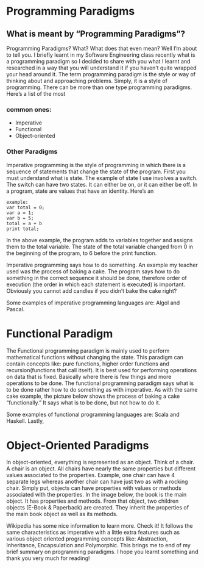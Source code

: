 # Programming Paradigms

## What is meant by “Programming Paradigms”?
Programming Paradigms? What? What does that even mean? Well I’m about to tell you. I briefly learnt in my Software Engineering class recently what is a programming paradigm so I decided to share with you what I learnt and researched in a way that you will understand it if you haven’t quite wrapped your head around it.
The term programming paradigm is the style or way of thinking about and approaching problems. Simply, it is a style of programming. There can be more than one type programming paradigms. Here’s a list of the most 

### common ones:
* Imperative
* Functional
* Object-oriented

### Other Paradigms




Imperative programming is the style of programming in which there is a sequence of statements that change the state of the program. First you must understand what is state. The example of state I use involves a switch. The switch can have two states. It can either be on, or it can either be off. In a program, state are values that have an identity. Here’s an 

```
example:
var total = 0;
var a = 1;
var b = 5;
total = a + b
print total;
```

In the above example, the program adds to variables together and assigns them to the total variable. The state of the total variable changed from 0 in the beginning of the program, to 6 before the print function.

Imperative programming says how to do something. An example my teacher used was the process of baking a cake. The program says how to do something in the correct sequence it should be done, therefore order of execution (the order in which each statement is executed) is important. Obviously you cannot add candles if you didn’t bake the cake right?

Some examples of imperative programming languages are: Algol and Pascal.

# Functional Paradigm
The Functional programming paradigm is mainly used to perform mathematical functions without changing the state. This paradigm can contain concepts like: pure functions, higher order functions and recursion(functions that call itself). It is best used for performing operations on data that is fixed. Basically where there is few things and more operations to be done.
The functional programming paradigm says what is to be done rather how to do something as with imperative. As with the same cake example, the picture below shows the process of baking a cake “functionally.” It says what is to be done, but not how to do it.

Some examples of functional programming languages are: Scala and Haskell.
Lastly, 

# Object-Oriented Paradigms
In object-oriented, everything is represented as an object. Think of a chair. A chair is an object. All chairs have nearly the same properties but different values associated to the properties. Example, one chair can have 4 separate legs whereas another chair can have just two as with a rocking chair. Simply put, objects can have properties with values or methods associated with the properties.
In the image below, the book is the main object. It has properties and methods. From that object, two children objects (E-Book & Paperback) are created. They inherit the properties of the main book object as well as its methods.

Wikipedia has some nice information to learn more. Check it!
It follows the same characteristics as imperative with a little extra features such as various object oriented programming concepts like: Abstraction, Inheritance, Encapsulation and Polymorphic.
This brings me to end of my brief summary on programming paradigms. I hope you learnt something and thank you very much for reading!